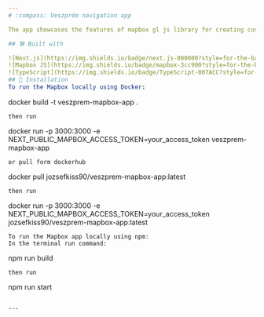 ```yaml
---
# :compass: Veszprém navigation app 

The app showcases the features of mapbox gl js library for creating custom online interactive maps. The app utilizes marker and route management while ensuring a user-friendly interface. Upon start the user navigated to the city of Veszprém where he/she can add markers, plan routes for different route profiles and modify the style of the created routes.

## 🛠️ Built with

![Next.js](https://img.shields.io/badge/next.js-000000?style=for-the-badge&logo=nextdotjs&logoColor=white)
![Mapbox JS](https://img.shields.io/badge/mapbox-3cc900?style=for-the-badge&logo=mapbox&logoColor=white)
![TypeScript](https://img.shields.io/badge/TypeScript-007ACC?style=for-the-badge&logo=typescript&logoColor=white)
## 🚀 Installation
To run the Mapbox locally using Docker:
```
docker build -t veszprem-mapbox-app .
```
then run
```
docker run -p 3000:3000 -e NEXT_PUBLIC_MAPBOX_ACCESS_TOKEN=your_access_token veszprem-mapbox-app
```
or pull form dockerhub
```
docker pull jozsefkiss90/veszprem-mapbox-app:latest
```
then run
```
docker run -p 3000:3000 -e NEXT_PUBLIC_MAPBOX_ACCESS_TOKEN=your_access_token jozsefkiss90/veszprem-mapbox-app:latest
```
To run the Mapbox app locally using npm:
In the terminal run command: 
```
npm run build
```
then run
```
npm run start
```

---
```

